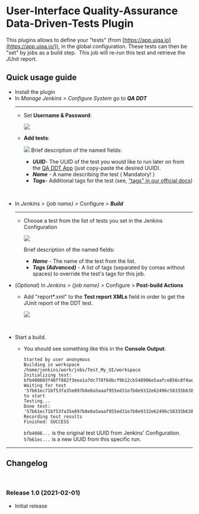 # User-Interface Quality-Assurance Data-Driven-Tests Plugin


This plugins allows to define your "tests"
(from [https://app.uiqa.io](https://app.uiqa.io/)) 
in the global configuration. These tests can then be "set" by jobs as a
build step. 
This job will re-run this test and retrieve the JUnit report.

## Quick usage guide

-   Install the plugin
-   In *Manage Jenkins \> Configure System* go to ***QA DDT***
    ***
    -   Set **Username & Password**:
      
        ![](https://wiki.jenkins.io/download/attachments/165580103/QA-DDT-Credentials.png?version=1&modificationDate=1544032403000&api=v2)
      
    -   **Add tests**:
     
        ![](https://wiki.jenkins.io/download/attachments/165580103/QA-DDT-Tests.png?version=1&modificationDate=1544032583000&api=v2)
Brief description of the named fields:

        -   ***UUID***- The UUID of the test you would like to run
            later on from the [QA DDT App](https://app.uiqa.io/)
            (just copy-paste the desired UUID).
        -   ***Name*** - A name describing the test ( Mandatory! )
        -   ***Tags***- Additional tags for the test (see, ["tags" in
            our official
            docs](https://github.com/freaker2k7/ui-data-driven-tests/blob/master/3-Advanced.md#tags---a-list-of-tags-of-the-task))

&nbsp;

-   In *Jenkins \> {job name} \>* Configure \> ***Build***
    ***
    -   Choose a test from the list of tests you set in the Jenkins
        Configuration
        
        ![](https://wiki.jenkins.io/download/attachments/165580103/QA-DDT-Build.png?version=1&modificationDate=1544033426000&api=v2)

        Brief description of the named fields:

        -   ***Name*** - The name of the test from the list.
        -   ***Tags (Advanced)*** - A list of tags (separated by comas
            without spaces) to override the test's tags for this job.

-   (*Optional*) In *Jenkins \> {job name} \>* Configure \> **Post-build
    Actions**
    
    -   Add "report\*.xml" to the **Test report XMLs** field in order to
        get the JUnit report of the DDT test.
        
        ![](https://wiki.jenkins.io/download/attachments/165580103/Screen%20Shot%202019-03-26%20at%208.45.47%20PM.png?version=1&modificationDate=1553625959000&api=v2)

&nbsp;

-   Start a build.
    
    -   You should see something like this in the **Console Output**:

        ``` console-output
        Started by user anonymous
        Building in workspace /home/jenkins/work/jobs/Test_My_UI/workspace
        Initializing test: bfb408603f48ff882f3eea1a7dc778f6dbcf9b12cb548906e5aafce856c8f4ac()
        Waiting for test '57b61ec71bf53fa35e897b8e8a5aaaf955ed31e7b8e9332e62496c58335b638e' to start
        Testing...
        Done test: '57b61ec71bf53fa35e897b8e8a5aaaf955ed31e7b8e9332e62496c58335b638e'
        Recording test results
        Finished: SUCCESS
        ```

        `bfb4086...` is the original test UUID from Jenkins' Configuration.
        `57b61ec...` is a new UUID from this specific run.
***

## **Changelog**

 

### Release 1.0 (2021-02-01)

-   Initial release
